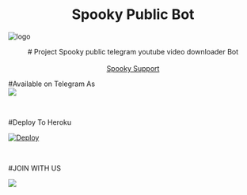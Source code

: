 <h1 align="center"><b>Spooky Public Bot</b></h1>

![logo](https://telegra.ph/file/8d6150fac7f5e1341b02a.jpg)
<br>
<p align="center">
    # Project Spooky public telegram youtube video downloader Bot
    <br><br>
        <a href="https://chat.whatsapp.com/Ku8MincABBWAEOaG44PqZE">Spooky Support</a>
    <br>
</p>

#Available on Telegram As <br>
<a href="https://t.me/spooky_video_bot"><img src="https://img.shields.io/badge/SEE-TELEGRAM%20BOT-white.svg?logo=Telegram"></a>

<br>

#Deploy To Heroku

[![Deploy](https://www.herokucdn.com/deploy/button.svg)](https://heroku.com/deploy?template=https://github.com/HansakaBro/TelegramBOT)

<br>

#JOIN WITH US

<a href="https://t.me/telegrm_music9"><img src="https://img.shields.io/badge/Join-Telegram%20Group-red.svg?logo=Telegram"></a>

